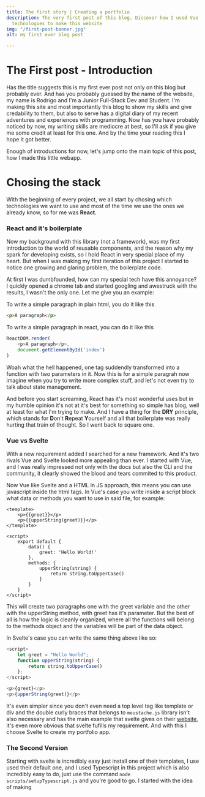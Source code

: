 ```yaml
---
title: The first story | Creating a portfolio
description: The very first post of this blog. Discover how I used Vue and it's associated
  technologies to make this website
img: "/first-post-banner.jpg"
alt: my first ever blog post

---
```

# The First post - Introduction

Has the title suggests this is my first ever post not only on this blog but probably ever. And has you probably guessed by the name of the website, my name is Rodrigo and I'm a Junior Full-Stack Dev and Student. I'm making this site and most importantly this blog to show my skills and give credability to them, but also to serve has a digital diary of my recent adventures and experiences with programming. Now has you have probably noticed by now, my writing skills are mediocre at best, so I'll ask if you give me some credit at least for this one. And by the time your reading this I hope it got better.

Enough of introductions for now, let's jump onto the main topic of this post, how I made this little webapp.

# Chosing the stack

With the beginning of every project, we all start by chosing which technologies we want to use and most of the time we use the ones we already know, so for me was **React**.

### React and it's boilerplate

Now my background with this library (not a framework), was my first introduction to the world of reusable components, and the reason why my spark for developing exists, so I hold React in very special place of my heart. But when I was making my first iteration of this project I started to notice one growing and glaring problem, the boilerplate code.

At first I was dumbfounded, how can my special tech have this annoyance? I quickly opened a chrome tab and started googling and awestruck with the results, I wasn't the only one. Let me give you an example:

To write a simple paragraph in plain html, you do it like this
```html
<p>A paragraph</p>
```
To write a simple paragraph in react, you can do it like this

```js
ReactDOM.render(
    <p>A paragraph</p>,
    document.getElementById('index')
)
```

Woah what the hell happened, one tag suddendly transformed into a function with two parameters in it. Now this is for a simple paragrah now imagine when you try to write more complex stuff, and let's not even try to talk about state management.

And before you start screaming, React has it's most wonderful uses but in my humble opinion it's not at it's best for something so simple has blog, well at least for what I'm trying to make. And I have a thing for the **DRY** principle, which stands for **D**on't **R**epeat **Y**ourself and all that boilerplate was really hurting that train of thought. So I went back to square one.

### Vue vs Svelte

With a new requirement added I searched for a new framework. And it's two rivals Vue and Svelte looked more appealing than ever. I started with Vue, and I was really impressed not only with the docs but also the CLI and the community, it clearly showed the blood and tears commited to this product.

Now Vue like Svelte and a HTML in JS approach, this means you can use javascript inside the html tags. In Vue's case you write inside a script block what data or methods you want to use in said file, for example:

```vue
<template>
    <p>{{greet}}</p>
    <p>{{upperString(greet)}}</p>
</template>

<script>
    export default {
        data() {
            greet: 'Hello World!'
        },
        methods: {
            upperString(string) {
                return string.toUpperCase()
            }
        }
    }
</script>
```

This will create two paragraphs one with the greet variable and the other with the upperString method, with greet has it's parameter. But the best of all is how the logic is cleanly organized, where all the functions will belong to the methods object and the variables will be part of the data object.

In Svelte's case you can write the same thing above like so:

```js
<script>
    let greet = "Hello World";
    function upperString(string) {
        return string.toUpperCase()
    };
</script>

<p>{greet}</p>
<p>{upperString(greet)}</p>
```

It's even simpler since you don't even need a top level tag like template or div and the double curly braces that belongs to <code>moustache.js</code> library isn't also necessary and has the main example that svelte gives on their <a href="https://svelte.dev/blog/write-less-code" target="blank"/>website</a>, it's even more obvious that svelte fufills my requirement. And with this I choose Svelte to create my portfolio app.

### The Second Version

Starting with svelte is incredibly easy just install one of their templates, I use used their default one, and I used Typescript in this project which is also incredibly easy to do, just use the command <code>node scripts/setupTypescript.js</code> and you're good to go.
I started with the idea of making
